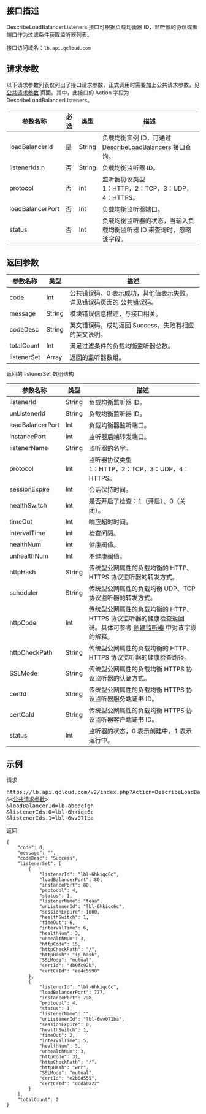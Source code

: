 ## 接口描述
DescribeLoadBalancerListeners 接口可根据负载均衡器 ID，监听器的协议或者端口作为过滤条件获取监听器列表。

接口访问域名：`lb.api.qcloud.com`

## 请求参数
以下请求参数列表仅列出了接口请求参数，正式调用时需要加上公共请求参数，见 [公共请求参数](http://tcecqpoc.fsphere.cn/document/api/214/4183) 页面。其中，此接口的 Action 字段为 DescribeLoadBalancerListeners。
 
|参数名称|必选|类型|描述|
|-----|----|----|------------|
|loadBalancerId|是|String|负载均衡实例 ID，可通过 <a href="http://tcecqpoc.fsphere.cn/document/api/214/1261" title="DescribeLoadBalancers">DescribeLoadBalancers</a> 接口查询。|
|listenerIds.n|否|String|负载均衡监听器 ID。|
|protocol|否|Int|监听器协议类型<br>1：HTTP，2：TCP，3：UDP，4：HTTPS。|
|loadBalancerPort|否|Int|负载均衡监听器端口。|
|status|否|Int|负载均衡监听器的状态，当输入负载均衡监听器 ID 来查询时，忽略该字段。|


## 返回参数
 
|参数名称|类型|描述|
|------|-----|-------|
|code|Int|公共错误码，0 表示成功，其他值表示失败。详见错误码页面的 <a href="http://tcecqpoc.fsphere.cn/doc/api/244/%E9%94%99%E8%AF%AF%E7%A0%81#1.E3.80.81.E5.85.AC.E5.85.B1.E9.94.99.E8.AF.AF.E7.A0.81" title="公共错误码">公共错误码</a>。|
|message|String|模块错误信息描述，与接口相关。|
|codeDesc|String|英文错误码，成功返回 Success，失败有相应的英文说明。|
|totalCount|Int|满足过滤条件的负载均衡监听器总数。|
|listenerSet|Array|返回的监听器数组。|

返回的 listenerSet 数组结构

|参数名称|类型|描述|
|--------|-------|-------|
|listenerId|String|负载均衡监听器 ID。|
|unListenerId|String|负载均衡监听器 ID。|
|loadBalancerPort|Int|负载均衡器监听端口。|
|instancePort|Int|监听器后端转发端口。|
|listenerName|String|监听器的名字。|
|protocol|Int|监听器协议类型<br>1：HTTP，2：TCP，3：UDP，4：HTTPS。|
|sessionExpire|Int|会话保持时间。|
|healthSwitch|Int|是否开启了检查：1（开启）、0（关闭）。|
|timeOut|Int|响应超时时间。|
|intervalTime|Int|检查间隔。|
|healthNum|Int|健康阀值。|
|unhealthNum|Int|不健康阀值。|  
|httpHash|String|传统型公网属性的负载均衡的 HTTP、HTTPS 协议监听器的转发方式。|
|scheduler|String|传统型公网属性的负载均衡 UDP、TCP 协议监听器的转发方式。|
|httpCode|Int|传统型公网属性的负载均衡的 HTTP、HTTPS 协议监听器的健康检查返回码。具体可参考 [创建监听器](http://tcecqpoc.fsphere.cn/document/product/214/1255) 中对该字段的解释。|
|httpCheckPath|String|传统型公网属性的负载均衡的 HTTP、HTTPS 协议监听器的健康检查路径。|
|SSLMode|String|传统型公网属性的负载均衡 HTTPS 协议监听器的认证方式。|
|certId|String|传统型公网属性的负载均衡 HTTPS 协议监听器服务端证书 ID。|
|certCaId|String|传统型公网属性的负载均衡 HTTPS 协议监听器客户端证书 ID。|
|status|Int|监听器的状态，0 表示创建中，1 表示运行中。|

## 示例
 
请求
<pre>
https://lb.api.qcloud.com/v2/index.php?Action=DescribeLoadBalancerListeners
&<<a href="http://tcecqpoc.fsphere.cn/doc/api/229/6976">公共请求参数</a>>
&loadBalancerId=lb-abcdefgh
&listenerIds.0=lbl-6hkiqc6c
&listenerIds.1=lbl-6wv071ba
</pre>

返回
```
{
    "code": 0,
    "message": "",
    "codeDesc": "Success",
    "listenerSet": [
        {	
			"listenerId": "lbl-6hkiqc6c",
            "loadBalancerPort": 80,
            "instancePort": 80,
            "protocol": 4,
            "status": 1,
            "listenerName": "teaa",
            "unListenerId": "lbl-6hkiqc6c",
            "sessionExpire": 1000,
            "healthSwitch": 1,
            "timeOut": 6,
            "intervalTime": 6,
            "healthNum": 3,
            "unhealthNum": 3,
            "httpCode": 15,
            "httpCheckPath": "/",
            "httpHash": "ip_hash",
            "SSLMode": "mutual",
            "certId": "4b9fc92b",
            "certCaId": "ee4c5590"
        },
        {
			"listenerId": "lbl-6hkiqc6c",
            "loadBalancerPort": 777,
            "instancePort": 798,
            "protocol": 4,
            "status": 1,
            "listenerName": "",
            "unListenerId": "lbl-6wv071ba",
            "sessionExpire": 0,
            "healthSwitch": 1,
            "timeOut": 2,
            "intervalTime": 5,
            "healthNum": 3,
            "unhealthNum": 3,
            "httpCode": 31,
            "httpCheckPath": "/",
            "httpHash": "wrr",
            "SSLMode": "mutual",
            "certId": "e2b6d555",
            "certCaId": "dcda0a22"
        }
    ],
    "totalCount": 2
}

```

